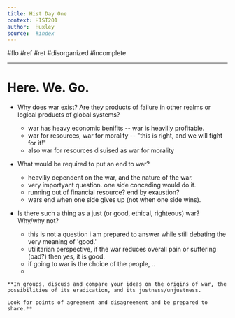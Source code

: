 ```yaml
---
title: Hist Day One
context: HIST201
author:  Huxley
source:  #index
---
```


#flo #ref #ret 
#disorganized #incomplete

---

# Here. We. Go.


- Why does war exist? Are they products of failure in other realms or logical products of global systems?
    - war has heavy economic benifits -- war is heaviliy profitable. 
    - war for resources, war for morality -- "this is right, and we will fight for it!" 
	- also war for resources disuised as war for morality


- What would be required to put an end to war?
    - heaviliy dependent on the war, and the nature of the war. 
    - very importyant question. one side conceding would do it. 
    - running out of financial resource? end by exaustion? 
    - wars end when one side gives up (not when one side wins). 


- Is there such a thing as a just (or good, ethical, righteous) war? Why/why not?
    - this is not a question i am prepared to answer while still debating the very meaning of 'good.' 
    - utilitarian perspective, if the war reduces overall pain or suffering (bad?) then yes, it is good.
    - if going to war is the choice of the people, .. 
    - 


```
**In groups, discuss and compare your ideas on the origins of war, the possibilities of its eradication, and its justness/unjustness. 

Look for points of agreement and disagreement and be prepared to share.**
```




























